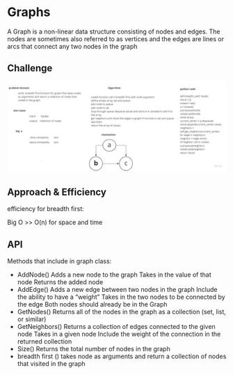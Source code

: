 # Graphs
A Graph is a non-linear data structure consisting of nodes and edges. The nodes are sometimes also referred to as vertices and the edges are lines or arcs that connect any two nodes in the graph
## Challenge

<img src= "Untitled (11).jpg">

## Approach & Efficiency

 efficiency for breadth first:

Big O >> O(n) for space and time
## API
Methods that include in graph class:

- AddNode() Adds a new node to the graph Takes in the value of that node Returns the added node
- AddEdge() Adds a new edge between two nodes in the graph Include the ability to have a “weight” Takes in the two nodes to be connected by the edge Both nodes should already be in the Graph
- GetNodes() Returns all of the nodes in the graph as a collection (set, list, or similar)
- GetNeighbors() Returns a collection of edges connected to the given node Takes in a given node Include the weight of the connection in the returned collection
- Size() Returns the total number of nodes in the graph
- breadth first ()  takes node as arguments and return  a collection of nodes that visited in the graph